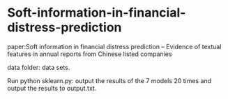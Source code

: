 # Soft-information-in-financial-distress-prediction
paper:Soft information in financial distress prediction – Evidence of textual features in annual reports from Chinese listed companies

data folder: data sets.

Run python sklearn.py: output the results of the 7 models 20 times and output the results to output.txt.
